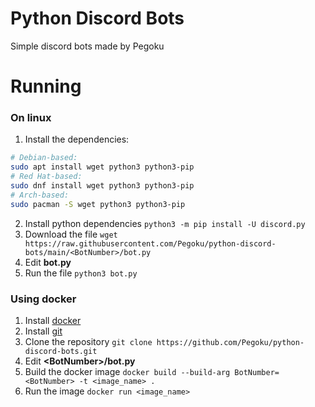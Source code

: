 # Python Discord Bots
Simple discord bots made by Pegoku
# Running
### On linux
1. Install the dependencies:
```bash
# Debian-based:
sudo apt install wget python3 python3-pip
# Red Hat-based:
sudo dnf install wget python3 python3-pip
# Arch-based:
sudo pacman -S wget python3 python3-pip
```
2. Install python dependencies
``` python3 -m pip install -U discord.py ```
3.  Download the file
``` wget https://raw.githubusercontent.com/Pegoku/python-discord-bots/main/<BotNumber>/bot.py ```
4. Edit **bot.py**
5. Run the file
``` python3 bot.py ```

### Using docker
1. Install [docker](https://docs.docker.com/engine/install/)
2. Install [git](https://git-scm.com/downloads)
3. Clone the repository
``` git clone https://github.com/Pegoku/python-discord-bots.git ```
4. Edit **\<BotNumber>/bot.py**
5. Build the docker image
``` docker build --build-arg BotNumber=<BotNumber> -t <image_name> . ```
6. Run the image
``` docker run <image_name> ```